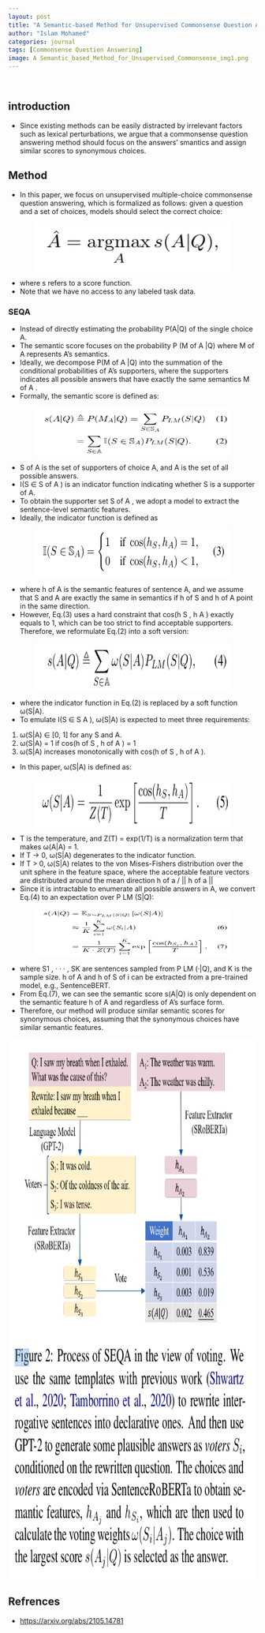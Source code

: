 ```yaml
---
layout: post
title: "A Semantic-based Method for Unsupervised Commonsense Question Answering"
author: "Islam Mohamed"
categories: journal
tags: [Commonsense Question Answering]
image: A Semantic_based_Method_for_Unsupervised_Commonsense_img1.png
---
```

<br>


## introduction
- Since existing methods can be easily distracted by irrelevant factors such as lexical perturbations, we argue that a commonsense question answering method should focus on the answers’ smantics and assign similar scores to synonymous choices.

## Method
- In this paper, we focus on unsupervised multiple-choice commonsense question answering, which is formalized as follows: given a question and a set of choices, models should select the correct choice:

<p align="center">
<img align="center" width="400" height="100" src="../assets/img/A Semantic-based Method for Unsupervised Commonsense Question Answering/img1.png">
</p>

- where s refers to a score function.
- Note that we have no access to any labeled task data.

### SEQA
- Instead of directly estimating the probability P(A|Q) of the single choice A.
- The semantic score focuses on the probability P (M of A |Q) where M of A represents A’s semantics.
- Ideally, we decompose P(M of A |Q) into the summation of the conditional probabilities of A’s supporters, where the supporters indicates all possible answers that have exactly the same semantics M of A .
- Formally, the semantic score is defined as:

<p align="center">
<img align="center" width="400" height="100" src="../assets/img/A Semantic-based Method for Unsupervised Commonsense Question Answering/img2.png">
</p>

- S of A is the set of supporters of choice A, and A is the set of all possible answers. 
- I(S ∈ S of A ) is an indicator function indicating whether S is a supporter of A. 
- To obtain the supporter set S of A , we adopt a model to extract the sentence-level semantic features. 
- Ideally, the indicator function is defined as

<p align="center">
<img align="center" width="400" height="100" src="../assets/img/A Semantic-based Method for Unsupervised Commonsense Question Answering/img3.png">
</p>

- where h of A is the semantic features of sentence A, and we assume that S and A are exactly the same in semantics if h of S and h of A point in the same direction.
- However, Eq.(3) uses a hard constraint that
cos(h S , h A ) exactly equals to 1, which can be too strict to find acceptable supporters. Therefore, we
reformulate Eq.(2) into a soft version:

<p align="center">
<img align="center" width="400" height="100" src="../assets/img/A Semantic-based Method for Unsupervised Commonsense Question Answering/img4.png">
</p>

- where the indicator function in Eq.(2) is replaced by a soft function ω(S|A). 
- To emulate I(S ∈ S A ), ω(S|A) is expected to meet three requirements: 
1.  ω(S|A) ∈ [0, 1] for any S and A.
2.  ω(S|A) = 1 if cos(h of S , h of A ) = 1
3.  ω(S|A) increases monotonically with cos(h of S , h of A ). 

- In this paper, ω(S|A) is defined as:

<p align="center">
<img align="center" width="400" height="100" src="../assets/img/A Semantic-based Method for Unsupervised Commonsense Question Answering/img5.png">
</p>

- T is the temperature, and Z(T) = exp(1/T) is a normalization term that makes ω(A|A) = 1. 
- If T → 0, ω(S|A) degenerates to the indicator function. 
- If T > 0, ω(S|A) relates to the von Mises-Fishers distribution over the unit sphere in the feature space, where the acceptable feature vectors are distributed around the mean direction h of a / || h of a ||
- Since it is intractable to enumerate all possible answers in A, we convert Eq.(4) to an expectation over P LM (S|Q):

<p align="center">
<img align="center" width="400" height="100" src="../assets/img/A Semantic-based Method for Unsupervised Commonsense Question Answering/img6.png">
</p>

- where S1 , · · · , SK are sentences sampled from P LM (·|Q), and K is the sample size. h of A and h of S of i can be extracted from a pre-trained model, e.g., SentenceBERT.
- From Eq.(7), we can see the semantic score s(A|Q) is only dependent on the semantic feature h of A and regardless of A’s surface form.
- Therefore, our method will produce similar semantic scores for synonymous choices, assuming that the synonymous choices have similar semantic features.

<p align="center">
<img align="center" width="1400" height="1100" src="../assets/img/A Semantic-based Method for Unsupervised Commonsense Question Answering/img7.png">
</p>

## Refrences
- https://arxiv.org/abs/2105.14781


















